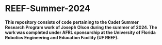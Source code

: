 # REEF-Summer-2024

#### This repository consists of code pertaining to the Cadet Summer Research Program work of Joseph Olson during the summer of 2024. The work was completed under AFRL sponsorship at the University of Florida Robotics Engineering and Education Facility (UF REEF).
